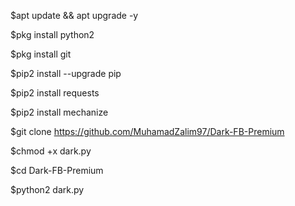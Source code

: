 $apt update && apt upgrade -y

$pkg install python2

$pkg install git

$pip2 install --upgrade pip

$pip2 install requests

$pip2 install mechanize

$git clone https://github.com/MuhamadZalim97/Dark-FB-Premium

$chmod +x dark.py

$cd Dark-FB-Premium

$python2 dark.py
